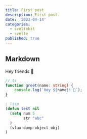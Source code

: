 ```yaml
---
title: First post
description: First post.
date: '2023-04-14'
categories:
  - sveltekit
  - svelte
published: true
---
```


## Markdown

Hey friends 👋

```ts
// ts
function greet(name: string) {
	console.log(`Hey ${name}! 👋`);
}
```

```lisp
; lisp
(defun test nil
  (setq num 5
        str "abc"
  )
  (vlax-dump-object obj)
)

```
